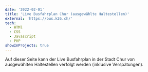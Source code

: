 ```yaml
---
date: '2022-02-01'
title: 'Live Busfahrplan Chur (ausgewählte Haltestellen)'
external: 'https://bus.k26.ch/'
tech:
  - HTMl
  - CSS
  - Javascript
  - PHP
showInProjects: true
---
```


Auf dieser Seite kann der Live Busfahrplan in der Stadt Chur von ausgewählten Haltestellen verfolgt werden (inklusive Verspätungen).